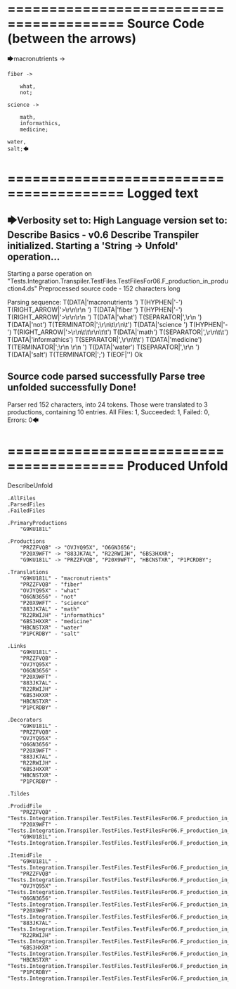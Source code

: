 ========================================
Source Code (between the arrows)
========================================

🡆macronutrients ->

    fiber ->

        what,
        not;
	
	science ->
		
		math,
		informathics,
		medicine;
    
    water,
    salt;🡄

========================================
Logged text
========================================

🡆Verbosity set to: High
Language version set to: Describe Basics - v0.6
Describe Transpiler initialized.
Starting a 'String -> Unfold' operation...
------------------------
Starting a parse operation on "Tests.Integration.Transpiler.TestFiles.TestFilesFor06.F_production_in_production4.ds"
Preprocessed source code - 152 characters long

Parsing sequence: T(DATA|'macronutrients ') T(HYPHEN|'-') T(RIGHT_ARROW|'>\r\n\r\n    ') T(DATA|'fiber ') T(HYPHEN|'-') T(RIGHT_ARROW|'>\r\n\r\n        ') T(DATA|'what') T(SEPARATOR|',\r\n        ') T(DATA|'not') T(TERMINATOR|';\r\n\t\r\n\t') T(DATA|'science ') T(HYPHEN|'-') T(RIGHT_ARROW|'>\r\n\t\t\r\n\t\t') T(DATA|'math') T(SEPARATOR|',\r\n\t\t') T(DATA|'informathics') T(SEPARATOR|',\r\n\t\t') T(DATA|'medicine') T(TERMINATOR|';\r\n    \r\n    ') T(DATA|'water') T(SEPARATOR|',\r\n    ') T(DATA|'salt') T(TERMINATOR|';') T(EOF|'<EOF>') Ok

Source code parsed successfully
Parse tree unfolded successfully
Done!
------------------------
Parser red 152 characters, into 24 tokens.
Those were translated to 3 productions, containing 10 entries.
All Files: 1, Succeeded: 1, Failed: 0, Errors: 0🡄

========================================
Produced Unfold
========================================

DescribeUnfold

    .AllFiles
    .ParsedFiles
    .FailedFiles

    .PrimaryProductions
        "G9KU181L" 

    .Productions
        "PRZZFVQB" -> "OVJYQ95X", "O6GN3656";
        "P20X9WFT" -> "883JK7AL", "R22RWIJH", "6BS3HXXR";
        "G9KU181L" -> "PRZZFVQB", "P20X9WFT", "HBCNSTXR", "P1PCRDBY";

    .Translations
        "G9KU181L" - "macronutrients"
        "PRZZFVQB" - "fiber"
        "OVJYQ95X" - "what"
        "O6GN3656" - "not"
        "P20X9WFT" - "science"
        "883JK7AL" - "math"
        "R22RWIJH" - "informathics"
        "6BS3HXXR" - "medicine"
        "HBCNSTXR" - "water"
        "P1PCRDBY" - "salt"

    .Links
        "G9KU181L" - 
        "PRZZFVQB" - 
        "OVJYQ95X" - 
        "O6GN3656" - 
        "P20X9WFT" - 
        "883JK7AL" - 
        "R22RWIJH" - 
        "6BS3HXXR" - 
        "HBCNSTXR" - 
        "P1PCRDBY" - 

    .Decorators
        "G9KU181L" - 
        "PRZZFVQB" - 
        "OVJYQ95X" - 
        "O6GN3656" - 
        "P20X9WFT" - 
        "883JK7AL" - 
        "R22RWIJH" - 
        "6BS3HXXR" - 
        "HBCNSTXR" - 
        "P1PCRDBY" - 

    .Tildes

    .ProdidFile
        "PRZZFVQB" - "Tests.Integration.Transpiler.TestFiles.TestFilesFor06.F_production_in_production4.ds"
        "P20X9WFT" - "Tests.Integration.Transpiler.TestFiles.TestFilesFor06.F_production_in_production4.ds"
        "G9KU181L" - "Tests.Integration.Transpiler.TestFiles.TestFilesFor06.F_production_in_production4.ds"

    .ItemidFile
        "G9KU181L" - "Tests.Integration.Transpiler.TestFiles.TestFilesFor06.F_production_in_production4.ds"
        "PRZZFVQB" - "Tests.Integration.Transpiler.TestFiles.TestFilesFor06.F_production_in_production4.ds"
        "OVJYQ95X" - "Tests.Integration.Transpiler.TestFiles.TestFilesFor06.F_production_in_production4.ds"
        "O6GN3656" - "Tests.Integration.Transpiler.TestFiles.TestFilesFor06.F_production_in_production4.ds"
        "P20X9WFT" - "Tests.Integration.Transpiler.TestFiles.TestFilesFor06.F_production_in_production4.ds"
        "883JK7AL" - "Tests.Integration.Transpiler.TestFiles.TestFilesFor06.F_production_in_production4.ds"
        "R22RWIJH" - "Tests.Integration.Transpiler.TestFiles.TestFilesFor06.F_production_in_production4.ds"
        "6BS3HXXR" - "Tests.Integration.Transpiler.TestFiles.TestFilesFor06.F_production_in_production4.ds"
        "HBCNSTXR" - "Tests.Integration.Transpiler.TestFiles.TestFilesFor06.F_production_in_production4.ds"
        "P1PCRDBY" - "Tests.Integration.Transpiler.TestFiles.TestFilesFor06.F_production_in_production4.ds"

